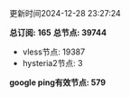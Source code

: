 更新时间2024-12-28 23:27:24

**总订阅: 165**
**总节点: 39744**
- vless节点: 19387
- hysteria2节点: 3

**google ping有效节点: 579**

